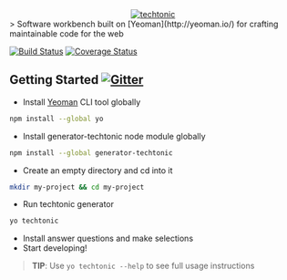 <div align="center">
    <a href="http://jhwohlgemuth.github.com/techtonic"><img src="http://images.jhwohlgemuth.com/original/logo/tech/techtonic.png?v=1" alt="techtonic"/></a>
</div>
> Software workbench built on [Yeoman](http://yeoman.io/) for crafting maintainable code for the web

[![Build Status](https://travis-ci.org/jhwohlgemuth/generator-techtonic.svg?branch=master)](https://travis-ci.org/jhwohlgemuth/generator-techtonic)
[![Coverage Status](https://coveralls.io/repos/jhwohlgemuth/generator-techtonic/badge.svg?branch=master&service=github)](https://coveralls.io/github/jhwohlgemuth/generator-techtonic?branch=master)

Getting Started  [![Gitter](https://badges.gitter.im/Join%20Chat.svg)](https://gitter.im/jhwohlgemuth/techtonic?utm_source=badge&utm_medium=badge&utm_campaign=pr-badge)
---------------
- Install [Yeoman](http://yeoman.io/) CLI tool globally
```bash
npm install --global yo
```
- Install generator-techtonic node module globally
```bash
npm install --global generator-techtonic
```
- Create an empty directory and cd into it
```bash
mkdir my-project && cd my-project
```
- Run techtonic generator
```bash
yo techtonic
```
- Install answer questions and make selections
- Start developing!

> **TIP**:  Use `yo techtonic --help` to see full usage instructions
